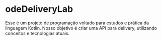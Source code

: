 # odeDeliveryLab
Esse é um projeto de programação voltado para estudos e prática da linguagem Kotlin. Nosso objetivo é criar uma API para delivery, utilizando conceitos e tecnologias atuais.
